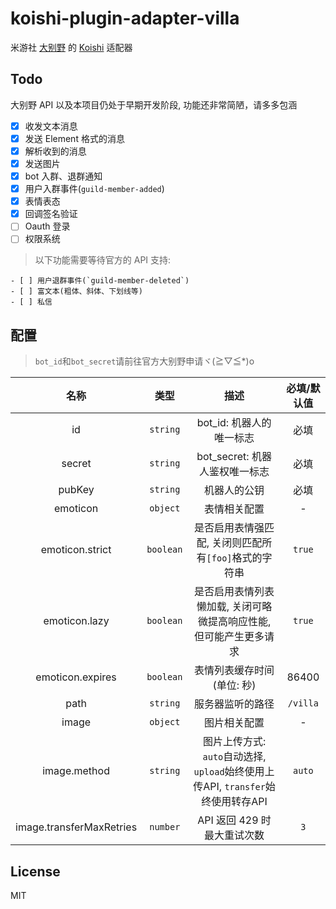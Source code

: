 # koishi-plugin-adapter-villa

米游社 [大别野](https://dby.miyoushe.com) 的 [Koishi](https://koishi.chat) 适配器

## Todo

大别野 API 以及本项目仍处于早期开发阶段, 功能还非常简陋，请多多包涵

- [x] 收发文本消息
- [x] 发送 Element 格式的消息
- [x] 解析收到的消息
- [x] 发送图片
- [x] bot 入群、退群通知
- [x] 用户入群事件(`guild-member-added`)
- [x] 表情表态
- [x] 回调签名验证
- [ ] Oauth 登录
- [ ] 权限系统

> 以下功能需要等待官方的 API 支持:

    - [ ] 用户退群事件(`guild-member-deleted`)
    - [ ] 富文本(粗体、斜体、下划线等)
    - [ ] 私信

## 配置

> `bot_id`和`bot_secret`请前往官方大别野申请ヾ(≧▽≦\*)o

|           名称           |   类型    |                                       描述                                       | 必填/默认值 |
| :----------------------: | :-------: | :------------------------------------------------------------------------------: | :---------: |
|            id            | `string`  |                             bot_id: 机器人的唯一标志                             |    必填     |
|          secret          | `string`  |                          bot_secret: 机器人鉴权唯一标志                          |    必填     |
|          pubKey          | `string`  |                                   机器人的公钥                                   |    必填     |
|         emoticon         | `object`  |                                   表情相关配置                                   |      -      |
|     emoticon.strict      | `boolean` |              是否启用表情强匹配, 关闭则匹配所有`[foo]`格式的字符串               |   `true`    |
|      emoticon.lazy       | `boolean` |        是否启用表情列表懒加载, 关闭可略微提高响应性能, 但可能产生更多请求        |   `true`    |
|     emoticon.expires     | `boolean` |                            表情列表缓存时间(单位: 秒)                            |    86400    |
|           path           | `string`  |                                 服务器监听的路径                                 |  `/villa`   |
|          image           | `object`  |                                   图片相关配置                                   |      -      |
|       image.method       | `string`  | 图片上传方式: `auto`自动选择, `upload`始终使用上传API, `transfer`始终使用转存API |   `auto`    |
| image.transferMaxRetries | `number`  |                           API 返回 429 时最大重试次数                            |     `3`     |

## License

MIT
